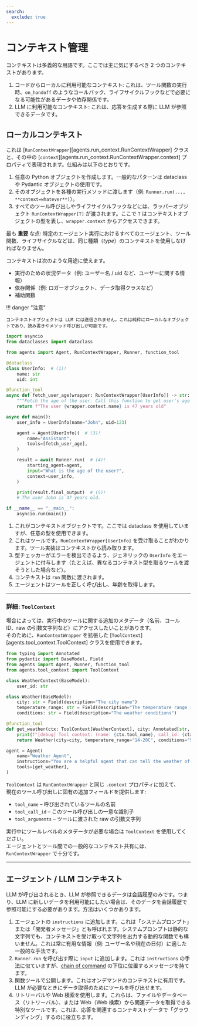```yaml
---
search:
  exclude: true
---
```

# コンテキスト管理

コンテキストは多義的な用語です。ここでは主に気にするべき 2 つのコンテキストがあります。

1. コードからローカルに利用可能なコンテキスト: これは、ツール関数の実行時、`on_handoff` のようなコールバック、ライフサイクルフックなどで必要になる可能性があるデータや依存関係です。
2. LLM に利用可能なコンテキスト: これは、応答を生成する際に LLM が参照できるデータです。

## ローカルコンテキスト

これは [`RunContextWrapper`][agents.run_context.RunContextWrapper] クラスと、その中の [`context`][agents.run_context.RunContextWrapper.context] プロパティで表現されます。仕組みは以下のとおりです。

1. 任意の Python オブジェクトを作成します。一般的なパターンは dataclass や Pydantic オブジェクトの使用です。
2. そのオブジェクトを各種の実行メソッドに渡します（例: `Runner.run(..., **context=whatever**)`）。
3. すべてのツール呼び出しやライフサイクルフックなどには、ラッパーオブジェクト `RunContextWrapper[T]` が渡されます。ここで `T` はコンテキストオブジェクトの型を表し、`wrapper.context` からアクセスできます。

最も **重要** な点: 特定のエージェント実行におけるすべてのエージェント、ツール関数、ライフサイクルなどは、同じ種類（_type_）のコンテキストを使用しなければなりません。

コンテキストは次のような用途に使えます。

-   実行のための状況データ（例: ユーザー名 / uid など、ユーザーに関する情報）
-   依存関係（例: ロガーオブジェクト、データ取得クラスなど）
-   補助関数

!!! danger "注意"

    コンテキストオブジェクトは LLM には送信されません。これは純粋にローカルなオブジェクトであり、読み書きやメソッド呼び出しが可能です。

```python
import asyncio
from dataclasses import dataclass

from agents import Agent, RunContextWrapper, Runner, function_tool

@dataclass
class UserInfo:  # (1)!
    name: str
    uid: int

@function_tool
async def fetch_user_age(wrapper: RunContextWrapper[UserInfo]) -> str:  # (2)!
    """Fetch the age of the user. Call this function to get user's age information."""
    return f"The user {wrapper.context.name} is 47 years old"

async def main():
    user_info = UserInfo(name="John", uid=123)

    agent = Agent[UserInfo](  # (3)!
        name="Assistant",
        tools=[fetch_user_age],
    )

    result = await Runner.run(  # (4)!
        starting_agent=agent,
        input="What is the age of the user?",
        context=user_info,
    )

    print(result.final_output)  # (5)!
    # The user John is 47 years old.

if __name__ == "__main__":
    asyncio.run(main())
```

1. これがコンテキストオブジェクトです。ここでは dataclass を使用していますが、任意の型を使用できます。
2. これはツールです。`RunContextWrapper[UserInfo]` を受け取ることがわかります。ツール実装はコンテキストから読み取ります。
3. 型チェッカーがエラーを検出できるよう、ジェネリックの `UserInfo` をエージェントに付与します（たとえば、異なるコンテキスト型を取るツールを渡そうとした場合など）。
4. コンテキストは `run` 関数に渡されます。
5. エージェントはツールを正しく呼び出し、年齢を取得します。

---

### 詳細: `ToolContext`

場合によっては、実行中のツールに関する追加のメタデータ（名前、コール ID、raw の引数文字列など）にアクセスしたいことがあります。  
そのために、`RunContextWrapper` を拡張した [`ToolContext`][agents.tool_context.ToolContext] クラスを使用できます。

```python
from typing import Annotated
from pydantic import BaseModel, Field
from agents import Agent, Runner, function_tool
from agents.tool_context import ToolContext

class WeatherContext(BaseModel):
    user_id: str

class Weather(BaseModel):
    city: str = Field(description="The city name")
    temperature_range: str = Field(description="The temperature range in Celsius")
    conditions: str = Field(description="The weather conditions")

@function_tool
def get_weather(ctx: ToolContext[WeatherContext], city: Annotated[str, "The city to get the weather for"]) -> Weather:
    print(f"[debug] Tool context: (name: {ctx.tool_name}, call_id: {ctx.tool_call_id}, args: {ctx.tool_arguments})")
    return Weather(city=city, temperature_range="14-20C", conditions="Sunny with wind.")

agent = Agent(
    name="Weather Agent",
    instructions="You are a helpful agent that can tell the weather of a given city.",
    tools=[get_weather],
)
```

`ToolContext` は `RunContextWrapper` と同じ `.context` プロパティに加えて、  
現在のツール呼び出しに固有の追加フィールドを提供します:

- `tool_name` – 呼び出されているツールの名前  
- `tool_call_id` – このツール呼び出しの一意な識別子  
- `tool_arguments` – ツールに渡された raw の引数文字列  

実行中にツールレベルのメタデータが必要な場合は `ToolContext` を使用してください。  
エージェントとツール間での一般的なコンテキスト共有には、`RunContextWrapper` で十分です。

---

## エージェント / LLM コンテキスト

LLM が呼び出されるとき、LLM が参照できるデータは会話履歴のみです。つまり、LLM に新しいデータを利用可能にしたい場合は、そのデータを会話履歴で参照可能にする必要があります。方法はいくつかあります。

1. エージェントの `instructions` に追加します。これは「システムプロンプト」または「開発者メッセージ」とも呼ばれます。システムプロンプトは静的な文字列でも、コンテキストを受け取って文字列を出力する動的な関数でも構いません。これは常に有用な情報（例: ユーザー名や現在の日付）に適した一般的な手法です。
2. `Runner.run` を呼び出す際に `input` に追加します。これは `instructions` の手法に似ていますが、[chain of command](https://cdn.openai.com/spec/model-spec-2024-05-08.html#follow-the-chain-of-command) の下位に位置するメッセージを持てます。
3. 関数ツールで公開します。これはオンデマンドのコンテキストに有用です。LLM が必要なときにデータ取得のためにツールを呼び出せます。
4. リトリーバルや Web 検索を使用します。これらは、ファイルやデータベース（リトリーバル）、または Web（Web 検索）から関連データを取得できる特別なツールです。これは、応答を関連するコンテキストデータで「グラウンディング」するのに役立ちます。